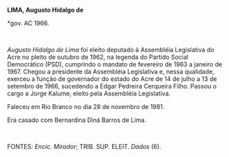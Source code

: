 **LIMA, Augusto Hidalgo de**

\*gov. AC 1966.

 

*Augusto Hidalgo de Lima* foi eleito deputado à Assembléia Legislativa
do Acre no pleito de outubro de 1962, na legenda do Partido Social
Democrático (PSD), cumprindo o mandato de fevereiro de 1963 a janeiro de
1967. Chegou a presidente da Assembléia Legislativa e, nessa qualidade,
exerceu a função de governador do estado do Acre de 14 de julho a 13 de
setembro de 1966, sucedendo a Edgar Pedreira Cerqueira Filho. Passou o
cargo a Jorge Kalume, eleito pela Assembléia Legislativa.

Faleceu em Rio Branco no dia 28 de novembro de 1981.

Era casado com Bernardina Diná Barros de Lima.

 

FONTES: *Encic. Mirador*; TRIB. SUP. ELEIT. *Dados* (6).

 
